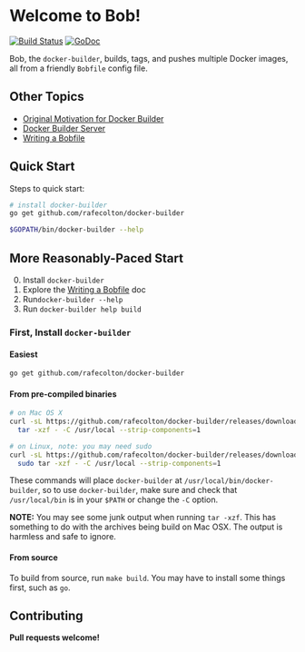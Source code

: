# Welcome to Bob!

[![Build Status](https://travis-ci.org/rafecolton/docker-builder.svg?branch=master)](https://travis-ci.org/rafecolton/docker-builder)
[![GoDoc](https://godoc.org/github.com/rafecolton/docker-builder?status.png)](https://godoc.org/github.com/rafecolton/docker-builder)

Bob, the `docker-builder`, builds, tags, and pushes multiple Docker images, all
from a friendly `Bobfile` config file.

## Other Topics

* [Original Motivation for Docker Builder](Documentation/why.md)
* [Docker Builder Server](Documentation/advanced-usage.md)
* [Writing a Bobfile](Documentation/writing-a-bobfile.md)

## Quick Start

Steps to quick start:

```bash
# install docker-builder
go get github.com/rafecolton/docker-builder

$GOPATH/bin/docker-builder --help
```

## More Reasonably-Paced Start
0. Install `docker-builder`
0. Explore the [Writing a Bobfile](Documentation/writing-a-bobfile.md) doc
0. Run`docker-builder --help`
0. Run `docker-builder help build`

### First, Install `docker-builder`

#### Easiest

```bash
go get github.com/rafecolton/docker-builder
```

#### From pre-compiled binaries

```bash
# on Mac OS X
curl -sL https://github.com/rafecolton/docker-builder/releases/download/0.7.4/docker-builder-0.7.4-darwin-amd64.tar.gz | \
  tar -xzf - -C /usr/local --strip-components=1

# on Linux, note: you may need sudo
curl -sL https://github.com/rafecolton/docker-builder/releases/download/0.7.4/docker-builder-0.7.4-linux-amd64.tar.gz | \
  sudo tar -xzf - -C /usr/local --strip-components=1
```

These commands will place `docker-builder` at
`/usr/local/bin/docker-builder`, so to use `docker-builder`, make sure
and check that `/usr/local/bin` is in your `$PATH` or change the `-C`
option.

**NOTE:** You may see some junk output when running `tar -xzf`.  This
has something to do with the archives being build on Mac OSX.  The
output is harmless and safe to ignore.

#### From source

To build from source, run `make build`.  You may have to install some
things first, such as `go`.

## Contributing

**Pull requests welcome!**
